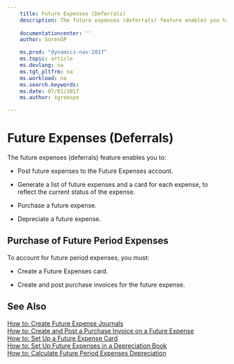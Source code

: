 ```yaml
---
    title: Future Expenses (Deferrals) 
    description: The future expenses (deferrals) feature enables you to:
    
    documentationcenter: ''
    author: SorenGP

    ms.prod: "dynamics-nav-2017"
    ms.topic: article
    ms.devlang: na
    ms.tgt_pltfrm: na
    ms.workload: na
    ms.search.keywords:
    ms.date: 07/01/2017
    ms.author: sgroespe

---
```

# Future Expenses (Deferrals)
The future expenses (deferrals) feature enables you to:  
  
-   Post future expenses to the Future Expenses account.  
  
-   Generate a list of future expenses and a card for each expense, to reflect the current status of the expense.  
  
-   Purchase a future expense.  
  
-   Depreciate a future expense.  
  
## Purchase of Future Period Expenses  
 To account for future period expenses, you must:  
  
-   Create a Future Expenses card.  
  
-   Create and post purchase invoices for the future expense.  
  
## See Also  
 [How to: Create Future Expense Journals](how-to-create-future-expense-journals.md)   
 [How to: Create and Post a Purchase Invoice on a Future Expense](how-to-create-and-post-a-purchase-invoice-on-a-future-expense.md)   
 [How to: Set Up a Future Expense Card](how-to-set-up-a-future-expense-card.md)   
 [How to: Set Up Future Expenses in a Depreciation Book](how-to-set-up-future-expenses-in-a-depreciation-book.md)   
 [How to: Calculate Future Period Expenses Depreciation](how-to-calculate-future-period-expenses-depreciation.md)